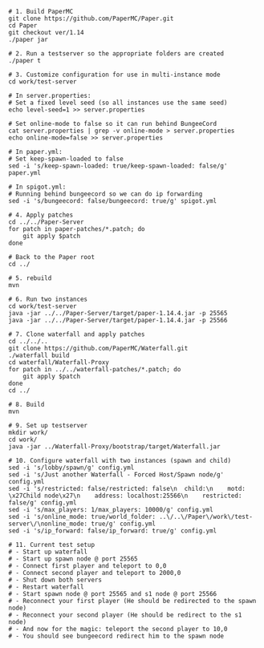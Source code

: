     # 1. Build PaperMC
    git clone https://github.com/PaperMC/Paper.git
    cd Paper
	git checkout ver/1.14
    ./paper jar
    
	# 2. Run a testserver so the appropriate folders are created
	./paper t
	
	# 3. Customize configuration for use in multi-instance mode
	cd work/test-server
	
	# In server.properties:
	# Set a fixed level seed (so all instances use the same seed)
	echo level-seed=1 >> server.properties
	
	# Set online-mode to false so it can run behind BungeeCord
	cat server.properties | grep -v online-mode > server.properties
	echo online-mode=false >> server.properties
	
	# In paper.yml:
	# Set keep-spawn-loaded to false 
	sed -i 's/keep-spawn-loaded: true/keep-spawn-loaded: false/g' paper.yml
	
	# In spigot.yml:
	# Running behind bungeecord so we can do ip forwarding
	sed -i 's/bungeecord: false/bungeecord: true/g' spigot.yml
	
	# 4. Apply patches
	cd ../../Paper-Server
	for patch in paper-patches/*.patch; do
		git apply $patch
	done

	# Back to the Paper root
    cd ../
	
	# 5. rebuild
	mvn
	
	# 6. Run two instances
	cd work/test-server
	java -jar ../../Paper-Server/target/paper-1.14.4.jar -p 25565
	java -jar ../../Paper-Server/target/paper-1.14.4.jar -p 25566
	
	# 7. Clone waterfall and apply patches
    cd ../../..
	git clone https://github.com/PaperMC/Waterfall.git
	./waterfall build
	cd waterfall/Waterfall-Proxy
	for patch in ../../waterfall-patches/*.patch; do
		git apply $patch
	done
	cd ../
		
	# 8. Build
	mvn
		
	# 9. Set up testserver
	mkdir work/
	cd work/
	java -jar ../Waterfall-Proxy/bootstrap/target/Waterfall.jar
	
	# 10. Configure waterfall with two instances (spawn and child)
	sed -i 's/lobby/spawn/g' config.yml
	sed -i 's/Just another Waterfall - Forced Host/Spawn node/g' config.yml
	sed -i 's/restricted: false/restricted: false\n  child:\n    motd: \x27Child node\x27\n    address: localhost:25566\n    restricted: false/g' config.yml
	sed -i 's/max_players: 1/max_players: 10000/g' config.yml
	sed -i 's/online_mode: true/world_folder: ..\/..\/Paper\/work\/test-server\/\nonline_mode: true/g' config.yml
	sed -i 's/ip_forward: false/ip_forward: true/g' config.yml
	
	# 11. Current test setup
	# - Start up waterfall
	# - Start up spawn node @ port 25565
	# - Connect first player and teleport to 0,0
	# - Connect second player and teleport to 2000,0
	# - Shut down both servers
	# - Restart waterfall
	# - Start spawn node @ port 25565 and s1 node @ port 25566
	# - Reconnect your first player (He should be redirected to the spawn node)
	# - Reconnect your second player (He should be redirect to the s1 node)
	# - And now for the magic: teleport the second player to 10,0
	# - You should see bungeecord redirect him to the spawn node